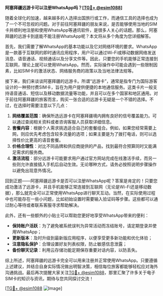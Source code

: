**阿塞拜疆远游卡可以注册WhatsApp吗？[[TG💪+ @esim1088](https://t.me/s/esim1088)]**

随着全球化的加速，越来越多的人选择出国旅行或工作，而通信工具的选择也成为了一个不可忽视的问题。对于前往阿塞拜疆的朋友来说，是否能够使用当地的SIM卡并顺利地注册和使用WhatsApp等通讯软件，是很多人关心的话题。那么，阿塞拜疆的远游卡到底能不能注册WhatsApp呢？本文将从多个角度为您详细解答。

首先，我们需要了解WhatsApp的基本功能以及它对网络环境的要求。WhatsApp是一款基于互联网的即时通讯应用程序，用户可以通过Wi-Fi或移动数据网络发送消息、语音通话、视频通话以及分享文件等。因此，只要您的手机能够正常连接到互联网，理论上就可以使用WhatsApp。然而，实际操作中可能会遇到一些限制因素，比如SIM卡的激活状态、网络服务商的政策以及当地法律法规等。

接下来，我们来谈谈阿塞拜疆的远游卡。所谓“远游卡”，通常是指专门为国际游客设计的一种预付费SIM卡，旨在为用户提供便捷的本地通信服务。这类卡片一般支持语音通话、短信以及移动数据流量等功能，并且可以在多个国家和地区通用。对于前往阿塞拜疆的旅客而言，购买一张合适的远游卡无疑是一个不错的选择。不过，在选择时需要注意以下几点：

1. **网络覆盖范围**：确保所选远游卡在阿塞拜疆境内拥有良好的信号覆盖能力。可以通过查阅相关资料或者咨询客服人员获取详细信息。
2. **套餐内容**：根据个人需求挑选适合自己的套餐组合。例如，如果您经常需要上网，则应优先考虑包含较多流量的选项；如果主要是为了拨打电话，则可以选择性价比更高的语音套餐。
3. **价格合理性**：对比不同品牌和供应商提供的产品，找到最符合预算同时又能满足需求的服务商。
4. **激活流程**：部分远游卡可能要求用户通过官方网站完成在线激活手续，而另一些则允许直接插入手机后自动生效。无论哪种方式，请务必按照说明步骤操作以避免出现意外情况。

回到正题——阿塞拜疆远游卡是否可以注册WhatsApp呢？答案是肯定的！只要您成功激活了远游卡，并且手机能够正常连接到互联网（无论是Wi-Fi还是移动数据），那么就完全可以正常使用WhatsApp进行聊天互动。当然，在实际使用过程中也可能存在一些小问题，比如初始设置时需要输入验证码等步骤。这些都可以通过耐心等待或者联系客服寻求帮助解决。

此外，还有一些额外的小贴士可以帮助您更好地享受WhatsApp带来的便利：

- **保持账户活跃**：为了避免被系统误判为异常活动而冻结账号，请定期登录并使用WhatsApp；
- **更新版本**：及时升级到最新版应用程序，以便享受更多新功能和优化体验；
- **注意隐私保护**：合理设置好友列表权限，防止敏感信息泄露；
- **备份聊天记录**：利用云存储功能定期保存重要对话内容，以防丢失。

综上所述，阿塞拜疆的远游卡完全可以用来注册并正常使用WhatsApp。只要遵循上述建议，并结合自身实际情况做出明智决策，相信每位旅客都能够轻松应对海外沟通挑战。最后再次提醒大家关注[TG💪+ @esim1088](https://t.me/s/esim1088)，那里汇聚了许多关于电子SIM卡的知识与资讯，期待与您共同探讨交流！

[[TG💪+ @esim1088](https://t.me/s/esim1088) ![Image](https://i.postimg.cc/4NQfJmqS/Snipaste-2025-05-13-00-14-12.png)]